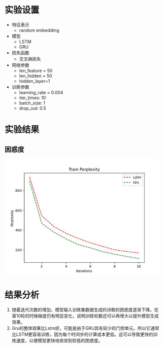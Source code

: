 # 实验设置
* 特征表示
    * random embedding
* 模型
    * LSTM
    * GRU 
* 损失函数
    * 交叉熵损失
* 网络参数
    * len_feature = 50
    * len_hidden = 50
    * hidden_layer=1
* 训练参数
    * learning_rate = 0.004
    * iter_times: 10
    * batch_size: 1
    * drop_out: 0.5
# 实验结果
## 困惑度
![perplexity](./perplexity.jpg)
# 结果分析
1. 随着迭代次数的增加，模型输入训练集数据生成的诗歌的困惑度逐渐下降，在第10轮的时候梯度仍有明显变化，说明训练轮数还可以再增大以提升模型生成效果。
2. Gru的整体效果比Lstm好。可能是由于GRU具有较少的门控单元，所以它通常比LSTM更容易训练，因为每个时间步的计算成本更低。这可以导致更快的训练速度，以便模型更快地收敛到较低的困惑度。
